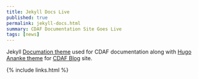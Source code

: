 ```yaml
---
title: Jekyll Docs Live
published: true
permalink: jekyll-docs.html
summary: CDAF Documentation Site Goes Live
tags: [news]
---
```


Jekyll [Documation theme](https://idratherbewriting.com/documentation-theme-jekyll) used for CDAF documentation along with [Hugo Ananke theme](https://github.com/theNewDynamic/gohugo-theme-ananke) for [CDAF Blog](https://blog.cdaf.io/) site.

{% include links.html %}
